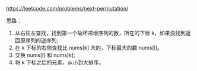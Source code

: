 
https://leetcode.com/problems/next-permutation/

 思路：
1. 从右往左查找，找到第一个破坏递增序列的数，所在的下标 k，如果没找到返回原序列的逆序列;
2. 在 k 下标的右侧查找比 nums[k] 大的，下标最大的数 nums[l]。
3. 交换 nums[l] 和 nums[k];
4. 将 k 下标之后的元素，从小到大排序。
